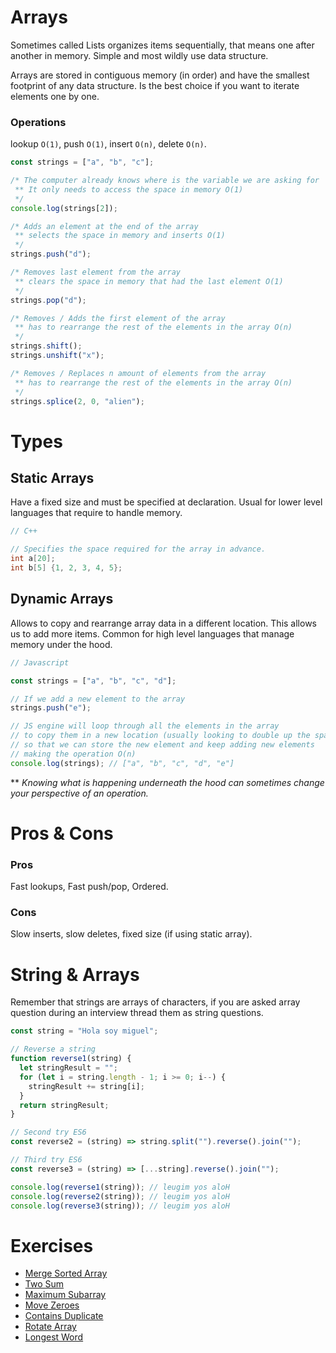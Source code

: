 # Arrays

Sometimes called Lists organizes items sequentially, that means one after another in memory. Simple and most wildly use data structure.

Arrays are stored in contiguous memory (in order) and have the smallest footprint of any data structure. Is the best choice if you want to iterate elements one by one.

### Operations

lookup `O(1)`, push `O(1)`, insert `O(n)`, delete `O(n)`.

```js
const strings = ["a", "b", "c"];

/* The computer already knows where is the variable we are asking for
 ** It only needs to access the space in memory O(1)
 */
console.log(strings[2]);

/* Adds an element at the end of the array
 ** selects the space in memory and inserts O(1)
 */
strings.push("d");

/* Removes last element from the array
 ** clears the space in memory that had the last element O(1)
 */
strings.pop("d");

/* Removes / Adds the first element of the array
 ** has to rearrange the rest of the elements in the array O(n)
 */
strings.shift();
strings.unshift("x");

/* Removes / Replaces n amount of elements from the array
 ** has to rearrange the rest of the elements in the array O(n)
 */
strings.splice(2, 0, "alien");
```

# Types

## Static Arrays

Have a fixed size and must be specified at declaration. Usual for lower level languages that require to handle memory.

```c++
// C++

// Specifies the space required for the array in advance.
int a[20];
int b[5] {1, 2, 3, 4, 5};
```

## Dynamic Arrays

Allows to copy and rearrange array data in a different location. This allows us to add more items. Common for high level languages that manage memory under the hood.

```js
// Javascript

const strings = ["a", "b", "c", "d"];

// If we add a new element to the array
strings.push("e");

// JS engine will loop through all the elements in the array
// to copy them in a new location (usually looking to double up the space)
// so that we can store the new element and keep adding new elements
// making the operation O(n)
console.log(strings); // ["a", "b", "c", "d", "e"]
```

\*\* _Knowing what is happening underneath the hood can sometimes change your perspective of an operation._

# Pros & Cons

### Pros

Fast lookups, Fast push/pop, Ordered.

### Cons

Slow inserts, slow deletes, fixed size (if using static array).

# String & Arrays

Remember that strings are arrays of characters, if you are asked array question during an interview thread them as string questions.

```js
const string = "Hola soy miguel";

// Reverse a string
function reverse1(string) {
  let stringResult = "";
  for (let i = string.length - 1; i >= 0; i--) {
    stringResult += string[i];
  }
  return stringResult;
}

// Second try ES6
const reverse2 = (string) => string.split("").reverse().join("");

// Third try ES6
const reverse3 = (string) => [...string].reverse().join("");

console.log(reverse1(string)); // leugim yos aloH
console.log(reverse2(string)); // leugim yos aloH
console.log(reverse3(string)); // leugim yos aloH
```

# Exercises

- [Merge Sorted Array](mergeSorted.js)
- [Two Sum](twoSum.js)
- [Maximum Subarray](maxSubArray.js)
- [Move Zeroes](moveZeroes.js)
- [Contains Duplicate](containsDuplicate.js)
- [Rotate Array](rotate.js)
- [Longest Word](longestWord.js)
